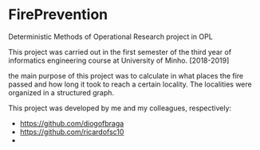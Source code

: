 # FirePrevention
Deterministic Methods of Operational Research project in OPL

This project was carried out in the first semester of the third year of informatics engineering course at University of Minho. [2018-2019]

the main purpose of this project was to calculate in what places the fire passed and how long it took to reach a certain locality. The localities were organized in a structured graph.

This project was developed by me and my colleagues, respectively:
- https://github.com/diogofbraga
- https://github.com/ricardofsc10
- 
